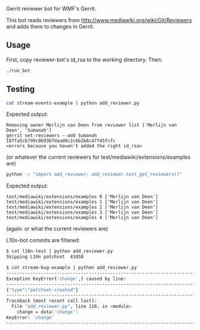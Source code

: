 Gerrit reviewer bot for WMF's Gerrit.

This bot reads reviewers from http://www.mediawiki.org/wiki/Git/Reviewers and adds them to changes in Gerrit.


Usage
-----
First, copy reviewer-bot's id_rsa to the working directory. Then:
``` bash
./run_bot
```

Testing
-------
``` bash
cat stream-events-example | python add_reviewer.py
```

Expected output:
```
Removing owner Merlijn van Deen from reviewer list ['Merlijn van Deen', 'Sumanah']
gerrit set-reviewers --add Sumanah I87fa5cb799c0b9367daad8c2cbb2b8c47f45fcfc
<errors because you haven't added the right id_rsa>
```
(or whatever the current reviewers for test/mediawiki/extensions/examples are)


``` bash
python -c "import add_reviewer; add_reviewer.test_get_reviewers()"
```

Expected output:
```
test/mediawiki/extensions/examples 0 ['Merlijn van Deen']
test/mediawiki/extensions/examples 1 ['Merlijn van Deen']
test/mediawiki/extensions/examples 2 ['Merlijn van Deen']
test/mediawiki/extensions/examples 3 ['Merlijn van Deen']
test/mediawiki/extensions/examples 4 ['Merlijn van Deen']
```
(again: or what the current reviewers are)

L10n-bot commits are filtered:
``` bash
$ cat l10n-test | python add_reviewer.py
Skipping L10n patchset  41058
```

``` bash
$ cat stream-bug-example | python add_reviewer.py
--------------------------------------------------------------------------------
Exception KeyError('change',) caused by line:
--------------------------------------------------------------------------------
{"type":"patchset-created"}
--------------------------------------------------------------------------------
Traceback (most recent call last):
  File "add_reviewer.py", line 110, in <module>
    change = data['change']
KeyError: 'change'
--------------------------------------------------------------------------------
```
